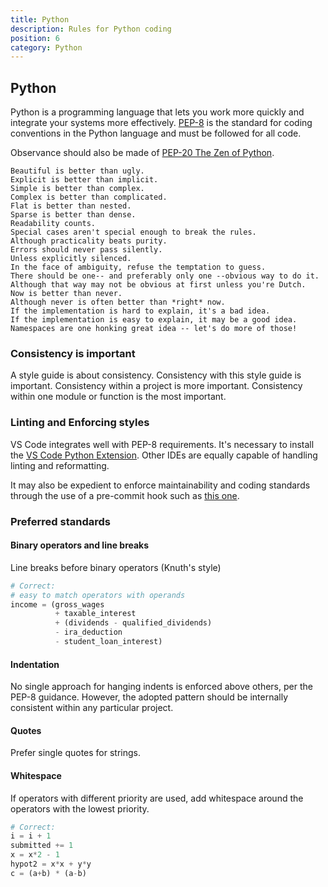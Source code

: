 ```yaml
---
title: Python
description: Rules for Python coding
position: 6
category: Python
---
```


## Python

Python is a programming language that lets you work more quickly and integrate
your systems more effectively. [PEP-8][PEP8] is the standard for coding conventions in
the Python language and must be followed for all code.

Observance should also be made of [PEP-20 The Zen of Python][PEP20].

```
Beautiful is better than ugly.
Explicit is better than implicit.
Simple is better than complex.
Complex is better than complicated.
Flat is better than nested.
Sparse is better than dense.
Readability counts.
Special cases aren't special enough to break the rules.
Although practicality beats purity.
Errors should never pass silently.
Unless explicitly silenced.
In the face of ambiguity, refuse the temptation to guess.
There should be one-- and preferably only one --obvious way to do it.
Although that way may not be obvious at first unless you're Dutch.
Now is better than never.
Although never is often better than *right* now.
If the implementation is hard to explain, it's a bad idea.
If the implementation is easy to explain, it may be a good idea.
Namespaces are one honking great idea -- let's do more of those!
```

[PEP8]: https://www.python.org/dev/peps/pep-0008/
[PEP20]: https://www.python.org/dev/peps/pep-0020/

### Consistency is important 

A style guide is about consistency. Consistency with this style guide is important. Consistency within a project is more
important. Consistency within one module or function is the most important.

### Linting and Enforcing styles

VS Code integrates well with PEP-8 requirements. It's necessary to install the [VS Code Python Extension][vs-code]. 
Other IDEs are equally capable of handling linting and reformatting. 

It may also be expedient to enforce maintainability and coding standards through the use of a pre-commit hook such
as [this one][pre-commit].

[vs-code]: https://github.com/Microsoft/vscode-python
[pre-commit]: https://github.com/scivision/gitMC/blob/main/examples/pre-commit

### Preferred standards

#### Binary operators and line breaks

Line breaks before binary operators (Knuth's style)

```python
# Correct:
# easy to match operators with operands
income = (gross_wages
          + taxable_interest
          + (dividends - qualified_dividends)
          - ira_deduction
          - student_loan_interest)
```

#### Indentation

No single approach for hanging indents is enforced above others, per the PEP-8 guidance. However, the 
adopted pattern should be internally consistent within any particular project.

#### Quotes

Prefer single quotes for strings.

#### Whitespace

If operators with different priority are used, add whitespace around the operators with the lowest priority.

```python
# Correct:
i = i + 1
submitted += 1
x = x*2 - 1
hypot2 = x*x + y*y
c = (a+b) * (a-b)
```

